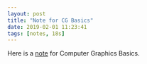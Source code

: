 ```yaml
---
layout: post
title: "Note for CG Basics"
date: 2019-02-01 11:23:41
tags: [notes, 18s]
---
```


Here is a [note](https://yuliwu.github.io//cgbasic) for Computer Graphics Basics.

